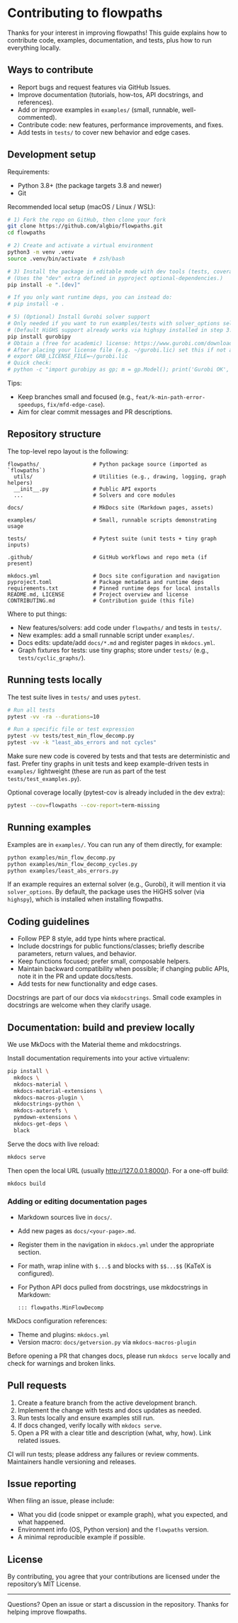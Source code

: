 # Contributing to flowpaths

Thanks for your interest in improving flowpaths! This guide explains how to contribute code, examples, documentation, and tests, plus how to run everything locally.

## Ways to contribute

- Report bugs and request features via GitHub Issues.
- Improve documentation (tutorials, how-tos, API docstrings, and references).
- Add or improve examples in `examples/` (small, runnable, well-commented).
- Contribute code: new features, performance improvements, and fixes.
- Add tests in `tests/` to cover new behavior and edge cases.

## Development setup

Requirements:
- Python 3.8+ (the package targets 3.8 and newer)
- Git

Recommended local setup (macOS / Linux / WSL):

```bash
# 1) Fork the repo on GitHub, then clone your fork
git clone https://github.com/algbio/flowpaths.git
cd flowpaths

# 2) Create and activate a virtual environment
python3 -m venv .venv
source .venv/bin/activate  # zsh/bash

# 3) Install the package in editable mode with dev tools (tests, coverage helpers)
# (Uses the "dev" extra defined in pyproject optional-dependencies.)
pip install -e ".[dev]"

# If you only want runtime deps, you can instead do:
# pip install -e .

# 5) (Optional) Install Gurobi solver support
# Only needed if you want to run examples/tests with solver_options selecting "gurobi".
# (Default HiGHS support already works via highspy installed in step 3.)
pip install gurobipy
# Obtain a (free for academic) license: https://www.gurobi.com/downloads/
# After placing your license file (e.g. ~/gurobi.lic) set this if not auto-detected:
# export GRB_LICENSE_FILE=~/gurobi.lic
# Quick check:
# python -c "import gurobipy as gp; m = gp.Model(); print('Gurobi OK', gp.gurobi.version())"
```

Tips:
- Keep branches small and focused (e.g., `feat/k-min-path-error-speedups`, `fix/mfd-edge-case`).
- Aim for clear commit messages and PR descriptions.

## Repository structure

The top-level repo layout is the following:

```
flowpaths/                 # Python package source (imported as `flowpaths`)
  utils/                   # Utilities (e.g., drawing, logging, graph helpers)
  __init__.py              # Public API exports
  ...                      # Solvers and core modules

docs/                      # MkDocs site (Markdown pages, assets)

examples/                  # Small, runnable scripts demonstrating usage

tests/                     # Pytest suite (unit tests + tiny graph inputs)

.github/                   # GitHub workflows and repo meta (if present)

mkdocs.yml                 # Docs site configuration and navigation
pyproject.toml             # Package metadata and runtime deps
requirements.txt           # Pinned runtime deps for local installs
README.md, LICENSE         # Project overview and license
CONTRIBUTING.md            # Contribution guide (this file)

```

Where to put things:
- New features/solvers: add code under `flowpaths/` and tests in `tests/`.
- New examples: add a small runnable script under `examples/`.
- Docs edits: update/add `docs/*.md` and register pages in `mkdocs.yml`.
- Graph fixtures for tests: use tiny graphs; store under `tests/` (e.g., `tests/cyclic_graphs/`).

## Running tests locally

The test suite lives in `tests/` and uses `pytest`.

```bash
# Run all tests
pytest -vv -ra --durations=10

# Run a specific file or test expression
pytest -vv tests/test_min_flow_decomp.py
pytest -vv -k "least_abs_errors and not cycles"
```

Make sure new code is covered by tests and that tests are deterministic and fast. Prefer tiny graphs in unit tests and keep example-driven tests in `examples/` lightweight (these are run as part of the test `tests/test_examples.py`).

Optional coverage locally (pytest-cov is already included in the dev extra):
```bash
pytest --cov=flowpaths --cov-report=term-missing
```

## Running examples

Examples are in `examples/`. You can run any of them directly, for example:

```bash
python examples/min_flow_decomp.py
python examples/min_flow_decomp_cycles.py
python examples/least_abs_errors.py
```

If an example requires an external solver (e.g., Gurobi), it will mention it via `solver_options`. By default, the package uses the HiGHS solver (via `highspy`), which is installed when installing flowpaths.

## Coding guidelines

- Follow PEP 8 style, add type hints where practical.
- Include docstrings for public functions/classes; briefly describe parameters, return values, and behavior.
- Keep functions focused; prefer small, composable helpers.
- Maintain backward compatibility when possible; if changing public APIs, note it in the PR and update docs/tests.
- Add tests for new functionality and edge cases.

Docstrings are part of our docs via `mkdocstrings`. Small code examples in docstrings are welcome when they clarify usage.

## Documentation: build and preview locally

We use MkDocs with the Material theme and mkdocstrings.

Install documentation requirements into your active virtualenv:
```bash
pip install \
  mkdocs \
  mkdocs-material \
  mkdocs-material-extensions \
  mkdocs-macros-plugin \
  mkdocstrings-python \
  mkdocs-autorefs \
  pymdown-extensions \
  mkdocs-get-deps \
  black
```

Serve the docs with live reload:
```bash
mkdocs serve
```
Then open the local URL (usually http://127.0.0.1:8000/). For a one-off build:
```bash
mkdocs build
```

### Adding or editing documentation pages

- Markdown sources live in `docs/`.
- Add new pages as `docs/<your-page>.md`.
- Register them in the navigation in `mkdocs.yml` under the appropriate section.
- For math, wrap inline with `$...$` and blocks with `$$...$$` (KaTeX is configured).
- For Python API docs pulled from docstrings, use mkdocstrings in Markdown:

  ```
  ::: flowpaths.MinFlowDecomp
  ```

MkDocs configuration references:
- Theme and plugins: `mkdocs.yml`
- Version macro: `docs/getversion.py` via `mkdocs-macros-plugin`

Before opening a PR that changes docs, please run `mkdocs serve` locally and check for warnings and broken links.

## Pull requests

1. Create a feature branch from the active development branch.
2. Implement the change with tests and docs updates as needed.
3. Run tests locally and ensure examples still run.
4. If docs changed, verify locally with `mkdocs serve`.
5. Open a PR with a clear title and description (what, why, how). Link related issues.

CI will run tests; please address any failures or review comments. Maintainers handle versioning and releases.

## Issue reporting

When filing an issue, please include:
- What you did (code snippet or example graph), what you expected, and what happened.
- Environment info (OS, Python version) and the `flowpaths` version.
- A minimal reproducible example if possible.

## License

By contributing, you agree that your contributions are licensed under the repository’s MIT License.

---

Questions? Open an issue or start a discussion in the repository. Thanks for helping improve flowpaths.
